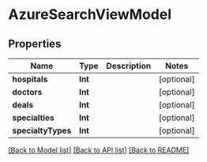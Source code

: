 # AzureSearchViewModel

## Properties
Name | Type | Description | Notes
------------ | ------------- | ------------- | -------------
**hospitals** | **Int** |  | [optional] 
**doctors** | **Int** |  | [optional] 
**deals** | **Int** |  | [optional] 
**specialties** | **Int** |  | [optional] 
**specialtyTypes** | **Int** |  | [optional] 

[[Back to Model list]](../README.md#documentation-for-models) [[Back to API list]](../README.md#documentation-for-api-endpoints) [[Back to README]](../README.md)


